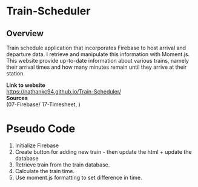 # Train-Scheduler

## Overview

Train schedule application that incorporates Firebase to host arrival and departure data. I retrieve and manipulate this information with Moment.js. This website provide up-to-date information about various trains, namely their arrival times and how many minutes remain until they arrive at their station.

__Link to website__ <br>
https://nathankc94.github.io/Train-Scheduler/<br>
__Sources__ <br>
(07-Firebase/ 17-Timesheet, )

# Pseudo Code 
1. Initialize Firebase
1. Create button for adding new train - then update the html + update the database
1. Retrieve train from the train database.
1. Calculate the train time.
1. Use moment.js formatting to set difference in time.
